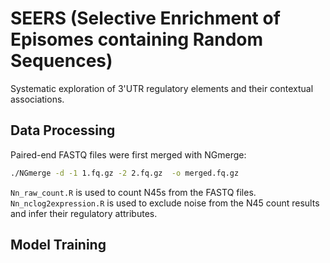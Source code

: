 # SEERS (Selective Enrichment of Episomes containing Random Sequences)
Systematic exploration of 3'UTR regulatory elements and their contextual associations.
## Data Processing
Paired-end FASTQ files were first merged with NGmerge:
```sh
./NGmerge -d -1 1.fq.gz -2 2.fq.gz  -o merged.fq.gz
```
`Nn_raw_count.R` is used to count N45s from the FASTQ files.
`Nn_nclog2expression.R` is used to exclude noise from the N45 count results and infer their regulatory attributes.
## Model Training
